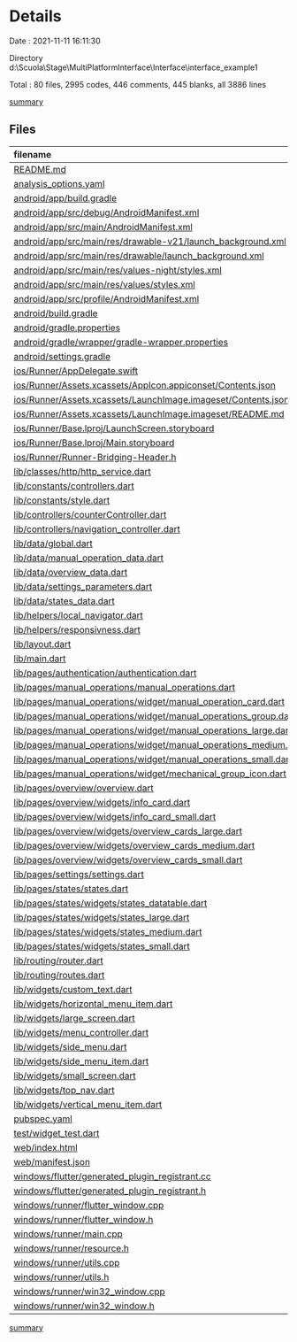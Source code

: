 # Details

Date : 2021-11-11 16:11:30

Directory d:\Scuola\Stage\MultiPlatformInterface\Interface\interface_example1

Total : 80 files,  2995 codes, 446 comments, 445 blanks, all 3886 lines

[summary](results.md)

## Files
| filename | language | code | comment | blank | total |
| :--- | :--- | ---: | ---: | ---: | ---: |
| [README.md](/README.md) | Markdown | 10 | 0 | 7 | 17 |
| [analysis_options.yaml](/analysis_options.yaml) | YAML | 3 | 23 | 4 | 30 |
| [android/app/build.gradle](/android/app/build.gradle) | Groovy | 53 | 3 | 13 | 69 |
| [android/app/src/debug/AndroidManifest.xml](/android/app/src/debug/AndroidManifest.xml) | XML | 4 | 3 | 1 | 8 |
| [android/app/src/main/AndroidManifest.xml](/android/app/src/main/AndroidManifest.xml) | XML | 31 | 12 | 3 | 46 |
| [android/app/src/main/res/drawable-v21/launch_background.xml](/android/app/src/main/res/drawable-v21/launch_background.xml) | XML | 4 | 7 | 2 | 13 |
| [android/app/src/main/res/drawable/launch_background.xml](/android/app/src/main/res/drawable/launch_background.xml) | XML | 4 | 7 | 2 | 13 |
| [android/app/src/main/res/values-night/styles.xml](/android/app/src/main/res/values-night/styles.xml) | XML | 9 | 9 | 1 | 19 |
| [android/app/src/main/res/values/styles.xml](/android/app/src/main/res/values/styles.xml) | XML | 9 | 9 | 1 | 19 |
| [android/app/src/profile/AndroidManifest.xml](/android/app/src/profile/AndroidManifest.xml) | XML | 4 | 3 | 1 | 8 |
| [android/build.gradle](/android/build.gradle) | Groovy | 25 | 0 | 5 | 30 |
| [android/gradle.properties](/android/gradle.properties) | Properties | 3 | 0 | 1 | 4 |
| [android/gradle/wrapper/gradle-wrapper.properties](/android/gradle/wrapper/gradle-wrapper.properties) | Properties | 5 | 1 | 1 | 7 |
| [android/settings.gradle](/android/settings.gradle) | Groovy | 8 | 0 | 4 | 12 |
| [ios/Runner/AppDelegate.swift](/ios/Runner/AppDelegate.swift) | Swift | 12 | 0 | 2 | 14 |
| [ios/Runner/Assets.xcassets/AppIcon.appiconset/Contents.json](/ios/Runner/Assets.xcassets/AppIcon.appiconset/Contents.json) | JSON | 122 | 0 | 1 | 123 |
| [ios/Runner/Assets.xcassets/LaunchImage.imageset/Contents.json](/ios/Runner/Assets.xcassets/LaunchImage.imageset/Contents.json) | JSON | 23 | 0 | 1 | 24 |
| [ios/Runner/Assets.xcassets/LaunchImage.imageset/README.md](/ios/Runner/Assets.xcassets/LaunchImage.imageset/README.md) | Markdown | 3 | 0 | 2 | 5 |
| [ios/Runner/Base.lproj/LaunchScreen.storyboard](/ios/Runner/Base.lproj/LaunchScreen.storyboard) | XML | 36 | 1 | 1 | 38 |
| [ios/Runner/Base.lproj/Main.storyboard](/ios/Runner/Base.lproj/Main.storyboard) | XML | 25 | 1 | 1 | 27 |
| [ios/Runner/Runner-Bridging-Header.h](/ios/Runner/Runner-Bridging-Header.h) | C++ | 1 | 0 | 1 | 2 |
| [lib/classes/http/http_service.dart](/lib/classes/http/http_service.dart) | Dart | 56 | 8 | 7 | 71 |
| [lib/constants/controllers.dart](/lib/constants/controllers.dart) | Dart | 4 | 0 | 3 | 7 |
| [lib/constants/style.dart](/lib/constants/style.dart) | Dart | 10 | 4 | 4 | 18 |
| [lib/controllers/counterController.dart](/lib/controllers/counterController.dart) | Dart | 7 | 2 | 3 | 12 |
| [lib/controllers/navigation_controller.dart](/lib/controllers/navigation_controller.dart) | Dart | 10 | 0 | 4 | 14 |
| [lib/data/global.dart](/lib/data/global.dart) | Dart | 1 | 0 | 1 | 2 |
| [lib/data/manual_operation_data.dart](/lib/data/manual_operation_data.dart) | Dart | 63 | 0 | 17 | 80 |
| [lib/data/overview_data.dart](/lib/data/overview_data.dart) | Dart | 5 | 1 | 3 | 9 |
| [lib/data/settings_parameters.dart](/lib/data/settings_parameters.dart) | Dart | 4 | 0 | 2 | 6 |
| [lib/data/states_data.dart](/lib/data/states_data.dart) | Dart | 37 | 2 | 8 | 47 |
| [lib/helpers/local_navigator.dart](/lib/helpers/local_navigator.dart) | Dart | 9 | 0 | 2 | 11 |
| [lib/helpers/responsivness.dart](/lib/helpers/responsivness.dart) | Dart | 49 | 2 | 10 | 61 |
| [lib/layout.dart](/lib/layout.dart) | Dart | 24 | 1 | 3 | 28 |
| [lib/main.dart](/lib/main.dart) | Dart | 48 | 4 | 9 | 61 |
| [lib/pages/authentication/authentication.dart](/lib/pages/authentication/authentication.dart) | Dart | 27 | 1 | 4 | 32 |
| [lib/pages/manual_operations/manual_operations.dart](/lib/pages/manual_operations/manual_operations.dart) | Dart | 49 | 0 | 3 | 52 |
| [lib/pages/manual_operations/widget/manual_operation_card.dart](/lib/pages/manual_operations/widget/manual_operation_card.dart) | Dart | 157 | 110 | 8 | 275 |
| [lib/pages/manual_operations/widget/manual_operations_group.dart](/lib/pages/manual_operations/widget/manual_operations_group.dart) | Dart | 126 | 11 | 7 | 144 |
| [lib/pages/manual_operations/widget/manual_operations_large.dart](/lib/pages/manual_operations/widget/manual_operations_large.dart) | Dart | 55 | 5 | 9 | 69 |
| [lib/pages/manual_operations/widget/manual_operations_medium.dart](/lib/pages/manual_operations/widget/manual_operations_medium.dart) | Dart | 0 | 0 | 1 | 1 |
| [lib/pages/manual_operations/widget/manual_operations_small.dart](/lib/pages/manual_operations/widget/manual_operations_small.dart) | Dart | 0 | 0 | 1 | 1 |
| [lib/pages/manual_operations/widget/mechanical_group_icon.dart](/lib/pages/manual_operations/widget/mechanical_group_icon.dart) | Dart | 116 | 1 | 5 | 122 |
| [lib/pages/overview/overview.dart](/lib/pages/overview/overview.dart) | Dart | 45 | 0 | 3 | 48 |
| [lib/pages/overview/widgets/info_card.dart](/lib/pages/overview/widgets/info_card.dart) | Dart | 66 | 0 | 4 | 70 |
| [lib/pages/overview/widgets/info_card_small.dart](/lib/pages/overview/widgets/info_card_small.dart) | Dart | 49 | 0 | 4 | 53 |
| [lib/pages/overview/widgets/overview_cards_large.dart](/lib/pages/overview/widgets/overview_cards_large.dart) | Dart | 62 | 0 | 4 | 66 |
| [lib/pages/overview/widgets/overview_cards_medium.dart](/lib/pages/overview/widgets/overview_cards_medium.dart) | Dart | 71 | 0 | 5 | 76 |
| [lib/pages/overview/widgets/overview_cards_small.dart](/lib/pages/overview/widgets/overview_cards_small.dart) | Dart | 65 | 1 | 5 | 71 |
| [lib/pages/settings/settings.dart](/lib/pages/settings/settings.dart) | Dart | 27 | 1 | 4 | 32 |
| [lib/pages/states/states.dart](/lib/pages/states/states.dart) | Dart | 44 | 0 | 2 | 46 |
| [lib/pages/states/widgets/states_datatable.dart](/lib/pages/states/widgets/states_datatable.dart) | Dart | 168 | 27 | 14 | 209 |
| [lib/pages/states/widgets/states_large.dart](/lib/pages/states/widgets/states_large.dart) | Dart | 97 | 7 | 6 | 110 |
| [lib/pages/states/widgets/states_medium.dart](/lib/pages/states/widgets/states_medium.dart) | Dart | 0 | 0 | 1 | 1 |
| [lib/pages/states/widgets/states_small.dart](/lib/pages/states/widgets/states_small.dart) | Dart | 45 | 1 | 5 | 51 |
| [lib/routing/router.dart](/lib/routing/router.dart) | Dart | 27 | 1 | 9 | 37 |
| [lib/routing/routes.dart](/lib/routing/routes.dart) | Dart | 12 | 0 | 2 | 14 |
| [lib/widgets/custom_text.dart](/lib/widgets/custom_text.dart) | Dart | 18 | 0 | 4 | 22 |
| [lib/widgets/horizontal_menu_item.dart](/lib/widgets/horizontal_menu_item.dart) | Dart | 61 | 2 | 4 | 67 |
| [lib/widgets/large_screen.dart](/lib/widgets/large_screen.dart) | Dart | 18 | 1 | 5 | 24 |
| [lib/widgets/menu_controller.dart](/lib/widgets/menu_controller.dart) | Dart | 46 | 1 | 14 | 61 |
| [lib/widgets/side_menu.dart](/lib/widgets/side_menu.dart) | Dart | 74 | 4 | 6 | 84 |
| [lib/widgets/side_menu_item.dart](/lib/widgets/side_menu_item.dart) | Dart | 24 | 0 | 3 | 27 |
| [lib/widgets/small_screen.dart](/lib/widgets/small_screen.dart) | Dart | 9 | 1 | 4 | 14 |
| [lib/widgets/top_nav.dart](/lib/widgets/top_nav.dart) | Dart | 93 | 2 | 4 | 99 |
| [lib/widgets/vertical_menu_item.dart](/lib/widgets/vertical_menu_item.dart) | Dart | 62 | 1 | 4 | 67 |
| [pubspec.yaml](/pubspec.yaml) | YAML | 29 | 58 | 15 | 102 |
| [test/widget_test.dart](/test/widget_test.dart) | Dart | 14 | 10 | 7 | 31 |
| [web/index.html](/web/index.html) | HTML | 79 | 17 | 6 | 102 |
| [web/manifest.json](/web/manifest.json) | JSON | 35 | 0 | 1 | 36 |
| [windows/flutter/generated_plugin_registrant.cc](/windows/flutter/generated_plugin_registrant.cc) | C++ | 3 | 4 | 5 | 12 |
| [windows/flutter/generated_plugin_registrant.h](/windows/flutter/generated_plugin_registrant.h) | C++ | 5 | 5 | 6 | 16 |
| [windows/runner/flutter_window.cpp](/windows/runner/flutter_window.cpp) | C++ | 45 | 4 | 13 | 62 |
| [windows/runner/flutter_window.h](/windows/runner/flutter_window.h) | C++ | 20 | 5 | 9 | 34 |
| [windows/runner/main.cpp](/windows/runner/main.cpp) | C++ | 30 | 4 | 10 | 44 |
| [windows/runner/resource.h](/windows/runner/resource.h) | C++ | 9 | 6 | 2 | 17 |
| [windows/runner/utils.cpp](/windows/runner/utils.cpp) | C++ | 53 | 2 | 10 | 65 |
| [windows/runner/utils.h](/windows/runner/utils.h) | C++ | 8 | 6 | 6 | 20 |
| [windows/runner/win32_window.cpp](/windows/runner/win32_window.cpp) | C++ | 183 | 15 | 48 | 246 |
| [windows/runner/win32_window.h](/windows/runner/win32_window.h) | C++ | 48 | 29 | 22 | 99 |

[summary](results.md)